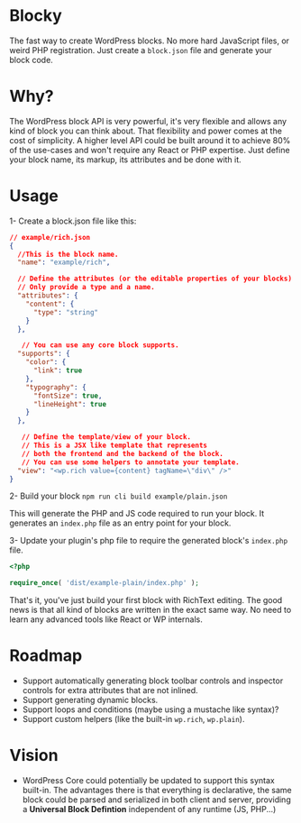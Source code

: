 # Blocky

The fast way to create WordPress blocks. No more hard JavaScript files, or weird PHP registration. Just create a `block.json` file and generate your block code.

# Why?

The WordPress block API is very powerful, it's very flexible and allows any kind of block you can think about. That flexibility and power comes at the cost of simplicity. A higher level API could be built around it to achieve 80% of the use-cases and won't require any React or PHP expertise. Just define your block name, its markup, its attributes and be done with it.

# Usage

1- Create a block.json file like this:

```json
// example/rich.json
{
  //This is the block name.
  "name": "example/rich",

  // Define the attributes (or the editable properties of your blocks)
  // Only provide a type and a name.
  "attributes": {
    "content": {
      "type": "string"
    }
  },

   // You can use any core block supports.
  "supports": {
    "color": {
      "link": true
    },
    "typography": {
      "fontSize": true,
      "lineHeight": true
    }
  },

   // Define the template/view of your block.
   // This is a JSX like template that represents
   // both the frontend and the backend of the block.
   // You can use some helpers to annotate your template.
  "view": "<wp.rich value={content} tagName=\"div\" />"
}
```

2- Build your block `npm run cli build example/plain.json`

This will generate the PHP and JS code required to run your block.
It generates an `index.php` file as an entry point for your block.

3- Update your plugin's php file to require the generated block's `index.php` file.

```php
<?php

require_once( 'dist/example-plain/index.php' );
```

That's it, you've just build your first block with RichText editing. The good news is that all kind of blocks are written in the exact same way. No need to learn any advanced tools like React or WP internals.

# Roadmap

 - Support automatically generating block toolbar controls and inspector controls for extra attributes that are not inlined.
 - Support generating dynamic blocks.
 - Support loops and conditions (maybe using a mustache like syntax)?
 - Support custom helpers (like the built-in `wp.rich`, `wp.plain`).

# Vision

 - WordPress Core could potentially be updated to support this syntax built-in. The advantages there is that everything is declarative, the same block could be parsed and serialized in both client and server, providing a **Universal Block Defintion** independent of any runtime (JS, PHP...)
